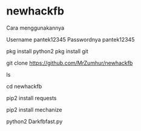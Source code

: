 # newhackfb
Cara menggunakannya

Username pantek12345 
Passwordnya pantek12345 

pkg install python2 
pkg install git 

git clone https://github.com/MrZumhur/newhackfb


ls

cd newhackfb

pip2 install requests 

pip2 install mechanize 

python2 Darkfbfast.py
